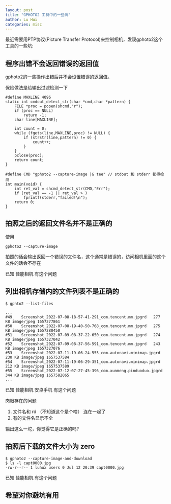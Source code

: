 ```yaml
---
layout: post
title: "GPHOTO2 工具中的一些坑"
author: Lu Hui
categories: misc
---
```


最近需要用PTP协议(Picture Transfer Protocol)来控制相机，发现gphoto2这个工具的一些坑:


## 程序出错不会返回错误的返回值

gphoto2的一些操作出错后并不会设置错误的返回值。

保险做法是给输出过滤检测一下

```
#define MAXLINE 4096
static int cmdout_detect_str(char *cmd,char *pattern) {
	FILE *proc = popen(shcmd,"r");
	if (proc == NULL)
		return -1;
	char line[MAXLINE];

	int count = 0;
	while (fgets(line,MAXLINE,proc) != NULL) {
		if (strstr(line,pattern) != 0) {
			count++;
		}
	}
	pclose(proc);
	return count;
}

#define CMD "gphoto2 --capture-image |& tee" // stdout 和 stderr 都得检测
int main(void) {
	int ret_val = shcmd_detect_str(CMD,"Err");
	if (ret_val == -1 || ret_val > )
		fprintf(stderr,"failed!\n");
	return 0;
}
```

## 拍照之后的返回文件名并不是正确的

使用 

```
gphoto2 --capture-image
```

拍照的话会输出返回一个错误的文件名，这个通常是错误的，访问相机里面的这个文件的话会不存在

已知 佳能相机 有这个问题

## 列出相机存储内的文件列表不是正确的

```
$ gphto2 --list-files

...
#49    Screenshot_2022-07-08-18-57-41-291_com.tencent.mm.jpgrd   277 KB image/jpeg 1657277861
#50    Screenshot_2022-07-08-19-40-50-768_com.tencent.mm.jpgrd   275 KB image/jpeg 1657280450
#51    Screenshot_2022-07-09-08-37-22-650_com.tencent.mm.jpgrd   274 KB image/jpeg 1657327042
#52    Screenshot_2022-07-09-08-37-56-591_com.tencent.mm.jpgrd   243 KB image/jpeg 1657327076
#53    Screenshot_2022-07-11-19-06-24-555_com.autonavi.minimap.jpgrd   230 KB image/jpeg 1657537584
#54    Screenshot_2022-07-11-19-06-29-351_com.autonavi.minimap.jpgrd   212 KB image/jpeg 1657537589
#55    Screenshot_2022-07-12-07-27-45-396_com.xunmeng.pinduoduo.jpgrd   344 KB image/jpeg 1657582065
...

```


已知 佳能相机 安卓手机 有这个问题

肉眼存在的问题
1. 文件名和 rd （不知道这个是个啥） 连在一起了
2. 有的文件名显示不全

输出这么一坨，你觉得它是正确的吗?


## 拍照后下载的文件大小为 zero

```
$ gphoto2 --capture-image-and-download
$ ls -l capt0000.jpg
-rw-r--r-- 1 luhux users 0 Jul 12 20:39 capt0000.jpg
```


已知 佳能相机 有这个问题


## 希望对你避坑有用
